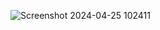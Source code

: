 ![Screenshot 2024-04-25 102411](https://github.com/vaibhavtrivedi2002/Text-To-Speech/assets/123184825/ba6933c8-b363-4137-894b-46568163ab72)
